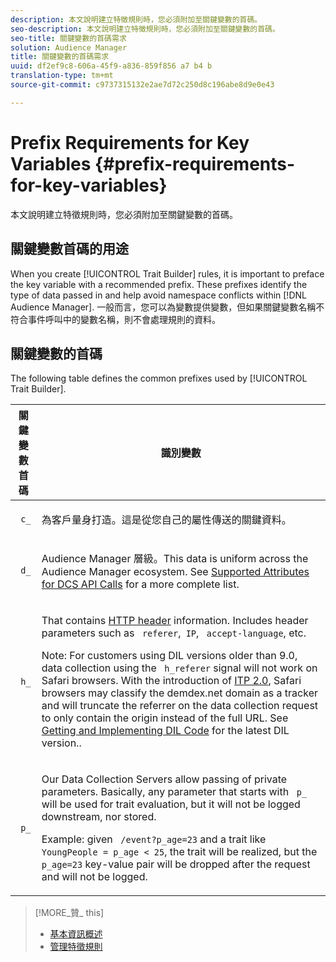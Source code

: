 ```yaml
---
description: 本文說明建立特徵規則時，您必須附加至關鍵變數的首碼。
seo-description: 本文說明建立特徵規則時，您必須附加至關鍵變數的首碼。
seo-title: 關鍵變數的首碼需求
solution: Audience Manager
title: 關鍵變數的首碼需求
uuid: df2ef9c8-606a-45f9-a836-859f856 a7 b4 b
translation-type: tm+mt
source-git-commit: c9737315132e2ae7d72c250d8c196abe8d9e0e43

---
```



# Prefix Requirements for Key Variables {#prefix-requirements-for-key-variables}

本文說明建立特徵規則時，您必須附加至關鍵變數的首碼。

<!-- r_tb_variable_prefixes.xml -->

## 關鍵變數首碼的用途

When you create [!UICONTROL Trait Builder] rules, it is important to preface the key variable with a recommended prefix. These prefixes identify the type of data passed in and help avoid namespace conflicts within [!DNL Audience Manager]. 一般而言，您可以為變數提供變數，但如果關鍵變數名稱不符合事件呼叫中的變數名稱，則不會處理規則的資料。

## 關鍵變數的首碼

The following table defines the common prefixes used by [!UICONTROL Trait Builder].

<table id="table_CFEFA1DBDF904736B6EA2640B7AD26E5"> 
 <thead> 
  <tr> 
   <th colname="col1" class="entry"> 關鍵變數首碼 </th> 
   <th colname="col2" class="entry"> 識別變數 </th> 
  </tr>
 </thead>
 <tbody> 
  <tr> 
   <td colname="col1"><code> c_</code> </td> 
   <td colname="col2"> <p>為客戶量身打造。這是從您自己的屬性傳送的關鍵資料。 </p> </td> 
  </tr> 
  <tr> 
   <td colname="col1"><code> d_</code> </td> 
   <td colname="col2"> <p><span class="keyword"> Audience Manager</span> 層級。This data is uniform across the <span class="keyword"> Audience Manager</span> ecosystem. See <a href="../../api/dcs-intro/dcs-api-reference/dcs-keys.md"> Supported Attributes for DCS API Calls</a> for a more complete list. </p> </td> 
  </tr> 
  <tr> 
   <td colname="col1"><code> h_</code> </td> 
   <td colname="col2"> <p>That contains <a href="https://en.wikipedia.org/wiki/List_of_HTTP_header_fields" scope="external" format="html"> HTTP header</a> information. Includes header parameters such as <code> referer</code>,<code> IP</code>, <code> accept-language</code>, etc. </p> <p> <p>Note: For customers using DIL versions older than 9.0, data collection using the <code> h_referer</code> signal will not work on Safari browsers. With the introduction of <a href="https://webkit.org/blog/8311/intelligent-tracking-prevention-2-0/" format="https" scope="external"> ITP 2.0</a>, Safari browsers may classify the demdex.net domain as a tracker and will truncate the referrer on the data collection request to only contain the origin instead of the full URL. See <a href="../../dil/dil-overview.md#get-implement-dil-code">Getting and Implementing DIL Code</a> for the latest DIL version.. </p> </p> </td> 
  </tr> 
  <tr> 
   <td colname="col1"><code> p_</code> </td> 
   <td colname="col2"> <p>Our <span class="wintitle"> Data Collection Servers</span> allow passing of private parameters. Basically, any parameter that starts with <code> p_</code> will be used for trait evaluation, but it will not be logged downstream, nor stored. </p> <p>Example: given <code> /event?p_age=23</code> and a trait like <code> YoungPeople = p_age &lt; 25</code>, the trait will be realized, but the <code> p_age=23</code> key-value pair will be dropped after the request and will not be logged. </p> </td> 
  </tr> 
 </tbody> 
</table>

>[!MORE_贊_ this]
>
>* [基本資訊概述](../../features/traits/create-onboarded-rule-based-traits.md)
>* [管理特徵規則](../../features/traits/manage-trait-rules.md#managing-trait-rules)

